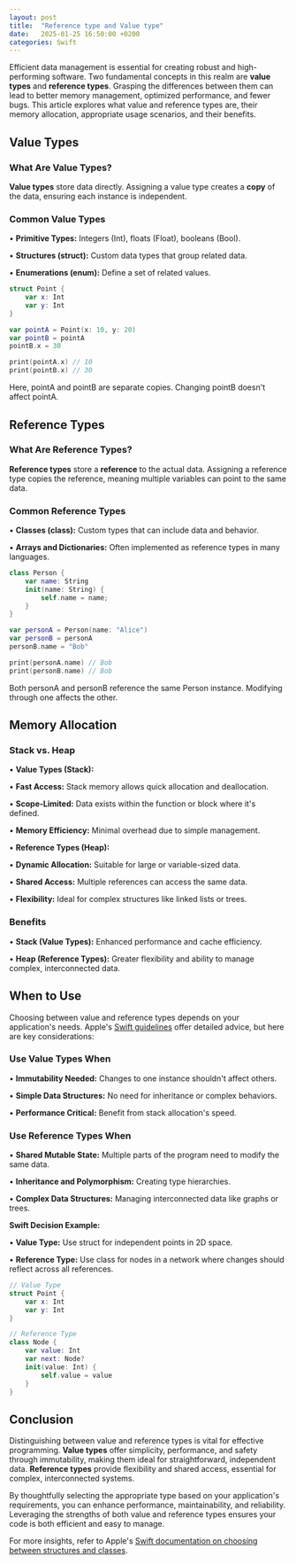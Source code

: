 ```yaml
---
layout: post
title:  "Reference type and Value type"
date:   2025-01-25 16:50:00 +0200
categories: Swift
---
```

Efficient data management is essential for creating robust and high-performing software. Two fundamental concepts in this realm are **value types** and **reference types**. Grasping the differences between them can lead to better memory management, optimized performance, and fewer bugs. This article explores what value and reference types are, their memory allocation, appropriate usage scenarios, and their benefits.

## Value Types

### What Are Value Types?

**Value types** store data directly. Assigning a value type creates a **copy** of the data, ensuring each instance is independent.

### Common Value Types

• **Primitive Types:** Integers (Int), floats (Float), booleans (Bool).

• **Structures (struct):** Custom data types that group related data.

• **Enumerations (enum):** Define a set of related values.

```swift
struct Point {
    var x: Int
    var y: Int
}

var pointA = Point(x: 10, y: 20)
var pointB = pointA
pointB.x = 30

print(pointA.x) // 10
print(pointB.x) // 30
```

Here, pointA and pointB are separate copies. Changing pointB doesn't affect pointA.

## Reference Types

### What Are Reference Types?

**Reference types** store a **reference** to the actual data. Assigning a reference type copies the reference, meaning multiple variables can point to the same data.

### Common Reference Types

• **Classes (class):** Custom types that can include data and behavior.

• **Arrays and Dictionaries:** Often implemented as reference types in many languages.

```swift
class Person {
    var name: String
    init(name: String) {
        self.name = name;
    }
}

var personA = Person(name: "Alice")
var personB = personA
personB.name = "Bob"

print(personA.name) // Bob
print(personB.name) // Bob
```

Both personA and personB reference the same Person instance. Modifying through one affects the other.

## Memory Allocation

### Stack vs. Heap

• **Value Types (Stack):**

  • **Fast Access:** Stack memory allows quick allocation and deallocation.

  • **Scope-Limited:** Data exists within the function or block where it's defined.

  • **Memory Efficiency:** Minimal overhead due to simple management.

• **Reference Types (Heap):**

  • **Dynamic Allocation:** Suitable for large or variable-sized data.

  • **Shared Access:** Multiple references can access the same data.

  • **Flexibility:** Ideal for complex structures like linked lists or trees.

### Benefits

• **Stack (Value Types):** Enhanced performance and cache efficiency.

• **Heap (Reference Types):** Greater flexibility and ability to manage complex, interconnected data.

## When to Use

Choosing between value and reference types depends on your application's needs. Apple's [Swift guidelines](https://developer.apple.com/documentation/swift/choosing-between-structures-and-classes) offer detailed advice, but here are key considerations:

### Use Value Types When

• **Immutability Needed:** Changes to one instance shouldn't affect others.

• **Simple Data Structures:** No need for inheritance or complex behaviors.

• **Performance Critical:** Benefit from stack allocation's speed.

### Use Reference Types When

• **Shared Mutable State:** Multiple parts of the program need to modify the same data.

• **Inheritance and Polymorphism:** Creating type hierarchies.

• **Complex Data Structures:** Managing interconnected data like graphs or trees.

**Swift Decision Example:**

• **Value Type:** Use struct for independent points in 2D space.

• **Reference Type:** Use class for nodes in a network where changes should reflect across all references.

```swift
// Value Type
struct Point {
    var x: Int
    var y: Int
}

// Reference Type
class Node {
    var value: Int
    var next: Node?
    init(value: Int) {
        self.value = value
    }
}
```

## Conclusion

Distinguishing between value and reference types is vital for effective programming. **Value types** offer simplicity, performance, and safety through immutability, making them ideal for straightforward, independent data. **Reference types** provide flexibility and shared access, essential for complex, interconnected systems.

By thoughtfully selecting the appropriate type based on your application's requirements, you can enhance performance, maintainability, and reliability. Leveraging the strengths of both value and reference types ensures your code is both efficient and easy to manage.

For more insights, refer to Apple's [Swift documentation on choosing between structures and classes](https://developer.apple.com/documentation/swift/choosing-between-structures-and-classes).
